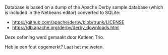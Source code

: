 Database is based on a dump of the Apache Derby sample database (which is included in the Netbeans editor) converted to SQLite:
* https://github.com/apache/derby/blob/trunk/LICENSE
* https://db.apache.org/derby/derby_downloads.html



Deze oefening werd gemaakt door Katleen Trio.

Heb je een fout opgemerkt? Laat het me weten.